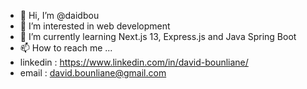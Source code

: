 - 👋 Hi, I’m @daidbou
- 👀 I’m interested in web development
- 🌱 I’m currently learning Next.js 13, Express.js and Java Spring Boot
- 📫 How to reach me ...
- linkedin : https://www.linkedin.com/in/david-bounliane/
- email : david.bounliane@gmail.com
